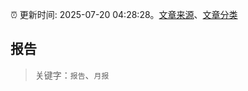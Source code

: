 :alarm_clock: 更新时间: 2025-07-20 04:28:28。[文章来源](/README.md)、[文章分类](/TAGS.md)

## 报告


> 关键字：`报告`、`月报`



